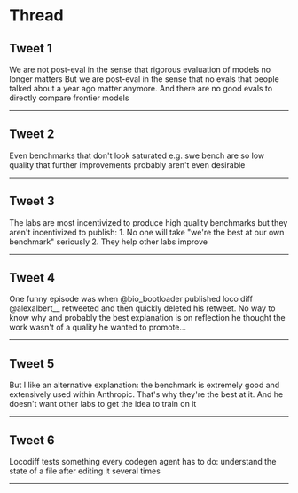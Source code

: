 # Thread

## Tweet 1

We are not post-eval in the sense that rigorous evaluation of models no longer matters But we are post-eval in the sense that no evals that people talked about a year ago matter anymore. And there are no good evals to directly compare frontier models

---

## Tweet 2

Even benchmarks that don't look saturated e.g. swe bench are so low quality that further improvements probably aren't even desirable

---

## Tweet 3

The labs are most incentivized to produce high quality benchmarks but they aren't incentivized to publish: 1. No one will take "we're the best at our own benchmark" seriously 2. They help other labs improve

---

## Tweet 4

One funny episode was when @bio_bootloader published loco diff @alexalbert__ retweeted and then quickly deleted his retweet. No way to know why and probably the best explanation is on reflection he thought the work wasn't of a quality he wanted to promote...

---

## Tweet 5

But I like an alternative explanation: the benchmark is extremely good and extensively used within Anthropic. That's why they're the best at it. And he doesn't want other labs to get the idea to train on it

---

## Tweet 6

Locodiff tests something every codegen agent has to do: understand the state of a file after editing it several times

---

